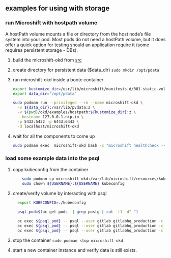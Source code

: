 ## examples for using with storage
###  run Microshift with hostpath volume
A hostPath volume mounts a file or directory from the host node’s file system into your pod. 
Most pods do not need a hostPath volume, but it does offer a quick option for testing should an application require it (some requires persistent storage - DBs).
1. build the microshift-okd from [src](../src/README.md)

1. create directory for persistent data ($data_dir) `sudo mkdir /opt/pdata`
1. run microshift-okd inside a bootc container
    ```bash
    export kustomize_dir=/usr/lib/microshift/manifests.d/001-static-volumes
    export data_dir="/opt/pdata"

    sudo podman run --privileged --rm --name microshift-okd \
      -v ${data_dir}:/var/lib/pvdata:z \
      -v $(pwd)/okd/examples/hostpath:${kustomize_dir}:z \
      --hostname 127.0.0.1.nip.io \
      -p 5432:5432 -p 6443:6443 \
      -d localhost/microshift-okd 

    ```

1. wait for all the components to come up 
    ```bash
    sudo podman exec  microshift-okd bash -c "microshift healthcheck --namespace postgresql --deployments postgresql"
    ```

### load some example data into the psql

1. copy kubeconfig from the container
    ```bash
        sudo podman cp microshift-okd:/var/lib/microshift/resources/kubeadmin/127.0.0.1.nip.io/kubeconfig .
        sudo chown ${USERNAME}:${USERNAME} kubeconfig
    ```

1. create/verify volume by interacting with psql

    ```bash
      export KUBECONFIG=./kubeconfig
        
      psql_pod=$(oc get pods  | grep postg | cut -f1 -d" ")

      oc exec ${psql_pod} -- psql --user gitlab gitlabhq_production -c "create table test (id SERIAL NOT NULL,name varchar);"
      oc exec ${psql_pod} -- psql --user gitlab gitlabhq_production -c "insert into public.test values(0,'some-data');"
      oc exec ${psql_pod} -- psql --user gitlab gitlabhq_production -c "select * from public.test;"
    ```

1. stop the container `sudo podman stop microshift-okd`
1. start a new container instance and verify data is still exists.
